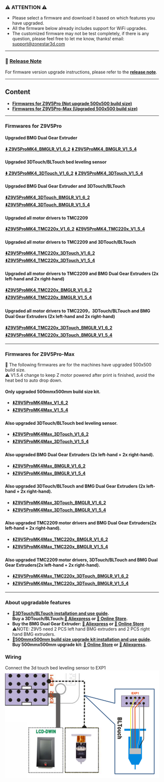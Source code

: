 
### :warning: ATTENTION :warning: 
- Please select a firmware and download it based on which features you have upgraded.
- All the firmware below already includes support for WiFi upgrades.
- The customized firmware may not be test completely, if there is any question, please feel free to let me know, thanks! email: support@zonestar3d.com

-----
### :blue_book: [Release Note](../releasenote.md)   
For firmware version upgrade instructions, please refer to the [**release note**](../releasenote.md).

----
## Content
- **[Firmwares for Z9V5Pro (Not upgrade 500x500 build size)](#firmwares-for-z9v5pro)**
- **[Firmwares for Z9V5Pro-Max (Upgraded 500x500 build size)](#firmwares-for-z9v5pro-max)**

-----
### Firmwares for Z9V5Pro 
#### Upgraded BMG Dual Gear Extruder
**[:arrow_down: Z9V5ProMK4_BMGLR_V1_6_2](./MK4/Z9V5ProMK4_BMGLR_V1_6_2.zip)** 
**[:arrow_down: Z9V5ProMK4_BMGLR_V1_5_4](./MK4/Z9V5ProMK4_BMGLR_V1_5_4.zip)**          
#### Upgraded 3DTouch/BLTouch bed leveling sensor
**[:arrow_down: Z9V5ProMK4_3DTouch_V1_6_2](./MK4/Z9V5ProMK4_3DTouch_V1_6_2.zip)**
**[:arrow_down: Z9V5ProMK4_3DTouch_V1_5_4](./MK4/Z9V5ProMK4_3DTouch_V1_5_4.zip)**
#### Upgraded BMG Dual Gear Extruder and 3DTouch/BLTouch
**[:arrow_down:Z9V5ProMK4_3DTouch_BMGLR_V1_6_2](./MK4/Z9V5ProMK4_3DTouch_BMGLR_V1_6_2.zip)**
**[:arrow_down:Z9V5ProMK4_3DTouch_BMGLR_V1_5_4](./MK4/Z9V5ProMK4_3DTouch_BMGLR_V1_5_4.zip)**
#### Upgraded all motor drivers to TMC2209
**[:arrow_down:Z9V5ProMK4_TMC220x_V1_6_2](./MK4/Z9V5ProMK4_TMC220x_V1_6_2.zip)**
**[:arrow_down:Z9V5ProMK4_TMC220x_V1_5_4](./MK4/Z9V5ProMK4_TMC220x_V1_5_4.zip)**
#### Upgraded all motor drivers to TMC2209 and 3DTouch/BLTouch
**[:arrow_down:Z9V5ProMK4_TMC220x_3DTouch_V1_6_2](./MK4/Z9V5ProMK4_TMC220x_3DTouch_V1_6_2.zip)**
**[:arrow_down:Z9V5ProMK4_TMC220x_3DTouch_V1_5_4](./MK4/Z9V5ProMK4_TMC220x_3DTouch_V1_5_4.zip)**
#### Upgraded all motor drivers to TMC2209 and BMG Dual Gear Extruders (2x left-hand and 2x right-hand)
**[:arrow_down:Z9V5ProMK4_TMC220x_BMGLR_V1_6_2](./MK4/Z9V5ProMK4_TMC220x_BMGLR_V1_6_2.zip)**
**[:arrow_down:Z9V5ProMK4_TMC220x_BMGLR_V1_5_4](./MK4/Z9V5ProMK4_TMC220x_BMGLR_V1_5_4.zip)**
#### Upgraded all motor drivers to TMC2209，3DTouch/BLTouch and BMG Dual Gear Extruders (2x left-hand and 2x right-hand)
**[:arrow_down:Z9V5ProMK4_TMC220x_3DTouch_BMGLR_V1_6_2](./MK4/Z9V5ProMK4_TMC220x_3DTouch_BMGLR_V1_6_2.zip)**
**[:arrow_down:Z9V5ProMK4_TMC220x_3DTouch_BMGLR_V1_5_4](./MK4/Z9V5ProMK4_TMC220x_3DTouch_BMGLR_V1_5_4.zip)**

-----
### Firmwares for Z9V5Pro-Max 
:pushpin: The following firmwares are for the machines have upgraded 500x500 build size.     
:warning: V1.5.4 change to keep Z motor powered after print is finished, avoid the heat bed to auto drop down.    
#### Only upgraded 500mmx500mm build size kit.
- **[:arrow_down:Z9V5ProMK4Max_V1_6_2](./MK4_Max/Z9V5ProMK4Max_V1_6_2.zip)**   
- **[:arrow_down:Z9V5ProMK4Max_V1_5_4](./MK4_Max/Z9V5ProMK4Max_V1_5_4.zip)**   
#### Also upgraded 3DTouch/BLTouch bed leveling sensor.     
- **[:arrow_down:Z9V5ProMK4Max_3DTouch_V1_6_2](./MK4_Max/Z9V5ProMK4Max_3DTouch_V1_6_2.zip)**   
- **[:arrow_down:Z9V5ProMK4Max_3DTouch_V1_5_4](./MK4_Max/Z9V5ProMK4Max_3DTouch_V1_5_4.zip)**    
#### Also upgraded BMG Dual Gear Extruders (2x left-hand + 2x right-hand).  
- **[:arrow_down:Z9V5ProMK4Max_BMGLR_V1_6_2](./MK4_Max/Z9V5ProMK4Max_BMGLR_V1_6_2.zip)** 
- **[:arrow_down:Z9V5ProMK4Max_BMGLR_V1_5_4](./MK4_Max/Z9V5ProMK4Max_BMGLR_V1_5_4.zip)** 

#### Also upgraded 3DTouch/BLTouch and BMG Dual Gear Extruders (2x left-hand + 2x right-hand).  
- **[:arrow_down:Z9V5ProMK4Max_3DTouch_BMGLR_V1_6_2](./MK4_Max/Z9V5ProMK4Max_3DTouch_BMGLR_V1_6_2.zip)** 
- **[:arrow_down:Z9V5ProMK4Max_3DTouch_BMGLR_V1_5_4](./MK4_Max/Z9V5ProMK4Max_3DTouch_BMGLR_V1_5_4.zip)** 

#### Also upgraded TMC2209 motor drivers and BMG Dual Gear Extruders(2x left-hand + 2x right-hand).   
- **[:arrow_down:Z9V5ProMK4Max_TMC220x_BMGLR_V1_6_2](./MK4_Max/Z9V5ProMK4Max_TMC220x_BMGLR_V1_6_2.zip)**  
- **[:arrow_down:Z9V5ProMK4Max_TMC220x_BMGLR_V1_5_4](./MK4_Max/Z9V5ProMK4Max_TMC220x_BMGLR_V1_5_4.zip)**  

#### Also upgraded TMC2209 motor drivers, 3DTouch/BLTouch and BMG Dual Gear Extruders(2x left-hand + 2x right-hand).   
- **[:arrow_down:Z9V5ProMK4Max_TMC220x_3DTouch_BMGLR_V1_6_2](./MK4_Max/Z9V5ProMK4Max_TMC220x_3DTouch_BMGLR_V1_6_2.zip)**  
- **[:arrow_down:Z9V5ProMK4Max_TMC220x_3DTouch_BMGLR_V1_5_4](./MK4_Max/Z9V5ProMK4Max_TMC220x_3DTouch_BMGLR_V1_5_4.zip)**  

-----
### About upgradable features
- **[:book:3DTouch/BLTouch installation and use guide][3DTouch_Guide].**  
**Buy a 3DTouch/BLTouch:[:gift: Aliexpress][3DTouch_ALI] or [:gift: Online Store][3DTouch_SPY].**    
- **Buy the BMG Dual Gear Extruder: [:gift: Aliexpress][BMG_ALI] or [:gift: Online Store][BMG_SPY]**    
:warning:NOTE: Z9V5 need 2 PCS left hand BMG extruders and 2 PCS right hand BMG extruders.
- **[:book:500mmx500mm build size upgrade kit installation and use guide][500x500Kit_Guide].**     
**Buy 500mmx500mm upgrade kit: [:gift: Online Store][UK_9V5_500_SPY] or [:gift: Aliexpress][UK_9V5_500_ALI].**     

### Wiring
Connect the 3d touch bed leveling sensor to EXP1  
![](Wiring_3DTouch.png)


[3DTouch_ALI]: https://www.aliexpress.com/item/1005001464420529.html
[3DTouch_SPY]: https://www.zonestar3dshop.com/products/3d-touch-bltouch-bed-auto-leveling-sensor-for-3d-printers
[BMG_ALI]: https://www.aliexpress.com/item/1005003473360998.html
[BMG_SPY]: https://www.zonestar3dshop.com/products/zonestar-dual-gear-extruder-dual-drive-extruder-upgrade-bowden-extruder-1-75mm-filament-3d-printer-parts
[UK_9V5_500_ALI]: https://www.aliexpress.com/item/1005005625336328.html
[UK_9V5_500_SPY]: https://www.zonestar3dshop.com/products/zonestar-z9v5-500x500mm-large-printing-size-upgrade-kit-parts
[3DTouch_Guide]: https://github.com/ZONESTAR3D/Upgrade-kit-guide/tree/main/Bed_Leveling_Sensor/3DTouch
[500x500Kit_Guide]: https://github.com/ZONESTAR3D/Upgrade-kit-guide/tree/main/Z9V5_500x500
[Upload_Guide]: https://github.com/ZONESTAR3D/Firmware/tree/master/Z9/Z9V5/bin#how-to-upload-firmware-to-z9v5pro